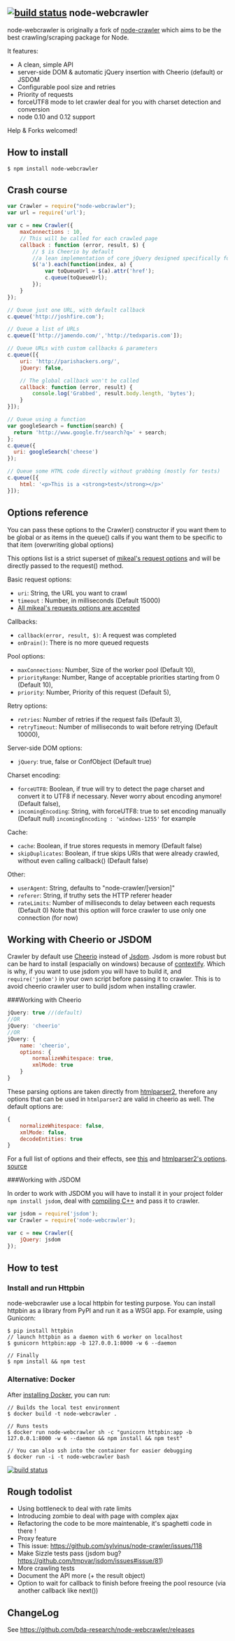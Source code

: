 [![build status](https://secure.travis-ci.org/bda-research/node-webcrawler.png)](https://travis-ci.org/bda-research/node-webcrawler)
node-webcrawler
------------

node-webcrawler is originally a fork of [node-crawler](https://github.com/sylvinus/node-crawler) which aims to be the best crawling/scraping package for Node.

It features:
 * A clean, simple API
 * server-side DOM & automatic jQuery insertion with Cheerio (default) or JSDOM
 * Configurable pool size and retries
 * Priority of requests
 * forceUTF8 mode to let crawler deal for you with charset detection and conversion
 * node 0.10 and 0.12 support

Help & Forks welcomed!

How to install
--------------

    $ npm install node-webcrawler

Crash course
------------

```javascript
var Crawler = require("node-webcrawler");
var url = require('url');

var c = new Crawler({
    maxConnections : 10,
    // This will be called for each crawled page
    callback : function (error, result, $) {
        // $ is Cheerio by default
        //a lean implementation of core jQuery designed specifically for the server
        $('a').each(function(index, a) {
            var toQueueUrl = $(a).attr('href');
            c.queue(toQueueUrl);
        });
    }
});

// Queue just one URL, with default callback
c.queue('http://joshfire.com');

// Queue a list of URLs
c.queue(['http://jamendo.com/','http://tedxparis.com']);

// Queue URLs with custom callbacks & parameters
c.queue([{
    uri: 'http://parishackers.org/',
    jQuery: false,

    // The global callback won't be called
    callback: function (error, result) {
        console.log('Grabbed', result.body.length, 'bytes');
    }
}]);

// Queue using a function
var googleSearch = function(search) {
  return 'http://www.google.fr/search?q=' + search;
};
c.queue({
  uri: googleSearch('cheese')
});

// Queue some HTML code directly without grabbing (mostly for tests)
c.queue([{
    html: '<p>This is a <strong>test</strong></p>'
}]);
```

Options reference
-----------------

You can pass these options to the Crawler() constructor if you want them to be global or as
items in the queue() calls if you want them to be specific to that item (overwriting global options)

This options list is a strict superset of [mikeal's request options](https://github.com/mikeal/request#requestoptions-callback) and will be directly passed to
the request() method.

Basic request options:

 * `uri`: String, the URL you want to crawl
 * `timeout` : Number, in milliseconds        (Default 15000)
 * [All mikeal's requests options are accepted](https://github.com/mikeal/request#requestoptions-callback)

Callbacks:

 * `callback(error, result, $)`: A request was completed
 * `onDrain()`: There is no more queued requests

Pool options:

 * `maxConnections`: Number, Size of the worker pool (Default 10),
 * `priorityRange`: Number, Range of acceptable priorities starting from 0 (Default 10),
 * `priority`: Number, Priority of this request (Default 5),

Retry options:

 * `retries`: Number of retries if the request fails (Default 3),
 * `retryTimeout`: Number of milliseconds to wait before retrying (Default 10000),

Server-side DOM options:

 * `jQuery`: true, false or ConfObject (Default true)

Charset encoding:

 * `forceUTF8`: Boolean, if true will try to detect the page charset and convert it to UTF8 if necessary. Never worry about encoding anymore! (Default false),
 * `incomingEncoding`: String, with forceUTF8: true to set encoding manually (Default null)
     `incomingEncoding : 'windows-1255'` for example

Cache:

 * `cache`: Boolean, if true stores requests in memory (Default false)
 * `skipDuplicates`: Boolean, if true skips URIs that were already crawled, without even calling callback() (Default false)

Other:

 * `userAgent`: String, defaults to "node-crawler/[version]"
 * `referer`: String, if truthy sets the HTTP referer header
 * `rateLimits`: Number of milliseconds to delay between each requests (Default 0) Note that this option will force crawler to use only one connection (for now)

Working with Cheerio or JSDOM
-----------------------------

Crawler by default use [Cheerio](https://github.com/cheeriojs/cheerio) instead of [Jsdom](https://github.com/tmpvar/jsdom). Jsdom is more robust but can be hard to install (espacially on windows) because of [contextify](https://github.com/tmpvar/jsdom#contextify).
Which is why, if you want to use jsdom you will have to build it, and `require('jsdom')` in your own script before passing it to crawler. This is to avoid cheerio crawler user to build jsdom when installing crawler.

###Working with Cheerio
```javascript
jQuery: true //(default)
//OR
jQuery: 'cheerio'
//OR
jQuery: {
    name: 'cheerio',
    options: {
        normalizeWhitespace: true,
        xmlMode: true
    }
}
```
These parsing options are taken directly from [htmlparser2](https://github.com/fb55/htmlparser2/wiki/Parser-options), therefore any options that can be used in `htmlparser2` are valid in cheerio as well. The default options are:

```js
{
    normalizeWhitespace: false,
    xmlMode: false,
    decodeEntities: true
}
```

For a full list of options and their effects, see [this](https://github.com/fb55/DomHandler) and
[htmlparser2's options](https://github.com/fb55/htmlparser2/wiki/Parser-options).
[source](https://github.com/cheeriojs/cheerio#loading)

###Working with JSDOM

In order to work with JSDOM you will have to install it in your project folder `npm install jsdom`, deal with [compiling C++](https://github.com/tmpvar/jsdom#contextify) and pass it to crawler.
```javascript
var jsdom = require('jsdom');
var Crawler = require('node-webcrawler');

var c = new Crawler({
    jQuery: jsdom
});
```

How to test
-----------

### Install and run Httpbin

node-webcrawler use a local httpbin for testing purpose. You can install httpbin as a library from PyPI and run it as a WSGI app. For example, using Gunicorn:

    $ pip install httpbin
    // launch httpbin as a daemon with 6 worker on localhost
    $ gunicorn httpbin:app -b 127.0.0.1:8000 -w 6 --daemon

    // Finally
    $ npm install && npm test

### Alternative: Docker

After [installing Docker](http://docs.docker.com/), you can run:

    // Builds the local test environment
    $ docker build -t node-webcrawler .

    // Runs tests
    $ docker run node-webcrawler sh -c "gunicorn httpbin:app -b 127.0.0.1:8000 -w 6 --daemon && npm install && npm test"

    // You can also ssh into the container for easier debugging
    $ docker run -i -t node-webcrawler bash

    
[![build status](https://secure.travis-ci.org/bda-research/node-webcrawler.png)](https://travis-ci.org/bda-research/node-webcrawler)

Rough todolist
--------------

 * Using bottleneck to deal with rate limits
 * Introducing zombie to deal with page with complex ajax
 * Refactoring the code to be more maintenable, it's spaghetti code in there !
 * Proxy feature
 * This issue: https://github.com/sylvinus/node-crawler/issues/118
 * Make Sizzle tests pass (jsdom bug? https://github.com/tmpvar/jsdom/issues#issue/81)
 * More crawling tests
 * Document the API more (+ the result object)
 * Option to wait for callback to finish before freeing the pool resource (via another callback like next())


ChangeLog
---------

See https://github.com/bda-research/node-webcrawler/releases
